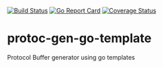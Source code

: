 [![Build Status](https://travis-ci.com/jrmarkle/protoc-gen-go-template.svg?branch=master)](https://travis-ci.com/jrmarkle/protoc-gen-go-template) [![Go Report Card](https://goreportcard.com/badge/github.com/jrmarkle/protoc-gen-go-template)](https://goreportcard.com/report/github.com/jrmarkle/protoc-gen-go-template) [![Coverage Status](https://coveralls.io/repos/github/jrmarkle/protoc-gen-go-template/badge.svg?branch=master)](https://coveralls.io/github/jrmarkle/protoc-gen-go-template?branch=master)

# protoc-gen-go-template
Protocol Buffer generator using go templates
